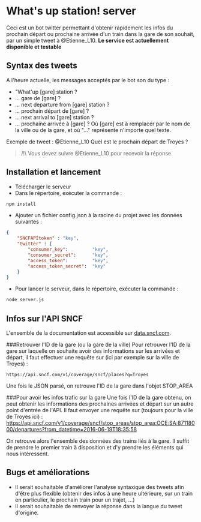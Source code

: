 What's up station! server
===================
Ceci est un bot twitter permettant d'obtenir rapidement les infos du prochain départ ou prochaine arrivée d'un train dans la gare de son souhait, par un simple tweet à @Etienne_L10.
**Le service est actuellement disponible et testable**

Syntax des tweets
-------------
A l'heure actuelle, les messages acceptés par le bot son du type :
* "What'up [gare] station ?
* ... gare de [gare] ?
* ... next departure from [gare] station ?
* ... prochain départ de [gare] ?
* ... next arrival to [gare] station ?
* ... prochaine arrivée à [gare] ?
Où [gare] est à remplacer par le nom de la ville ou de la gare, et où "..." représente n'importe quel texte.

Exemple de tweet :
@Etienne_L10 Quel est le prochain départ de Troyes ?

> /!\ Vous devez suivre @Etienne_L10 pour recevoir la réponse

Installation et lancement
-------------
* Télécharger le serveur
* Dans le répertoire, exécuter la commande :
```bash
npm install
```
* Ajouter un fichier config.json à la racine du projet avec les données suivantes :
```json
{
    "SNCFAPItoken" : "key",
    "twitter" : {
    	"consumer_key":         "key",
  		"consumer_secret":      "key",
  		"access_token":         "key",
  		"access_token_secret":  "key"
    }
}
```
* Pour lancer le serveur, dans le répertoire, exécuter la commande :
```bash
node server.js
```

Infos sur l'API SNCF
-------------
L'ensemble de la documentation est accessible sur [data.sncf.com](https://data.sncf.com/api/fr/documentation).

###Retrouver l'ID de la gare (ou la gare de la ville)
Pour retrouver l'ID de la gare sur laquelle on souhaite avoir des informations sur les arrivées et départ, il faut effectuer une requête sur (ici par exemple sur la ville de Troyes) :
```
https://api.sncf.com/v1/coverage/sncf/places?q=Troyes
```
Une fois le JSON parsé, on retrouve l'ID de la gare dans l'objet STOP_AREA

###Pour avoir les infos trafic sur la gare
Une fois l'ID de la gare obtenu, on peut obtenir les informations des prochaines arrivées et départ sur un autre point d'entrée de l'API. Il faut envoyer une requête sur (toujours pour la ville de Troyes ici) :
https://api.sncf.com/v1/coverage/sncf/stop_areas/stop_area:OCE:SA:87118000/departures?from_datetime=2016-06-19T18:35:58

On retrouve alors l'ensemble des données des trains liés à la gare. Il suffit de prendre le premier train à disposition et d'y prendre les éléments qui nous intéressent.


Bugs et améliorations
-------------
* Il serait souhaitable d'améliorer l'analyse syntaxique des tweets afin d'être plus flexible (obtenir des infos à une heure ultérieure, sur un train en particulier, le prochain train pour un trajet, ...)
* Il serait souhaitable de renvoyer la réponse dans la langue du tweet d'origine.